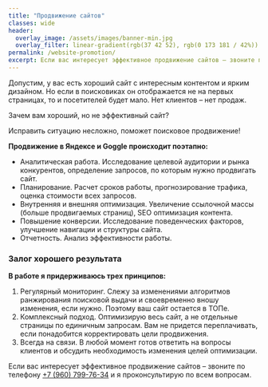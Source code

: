 ```yaml
---
title: "Продвижение сайтов"
classes: wide
header:
  overlay_image: /assets/images/banner-min.jpg
  overlay_filter: linear-gradient(rgb(37 42 52), rgb(0 173 181 / 42%))
permalink: /website-promotion/
excerpt: Если вас интересует эффективное продвижение сайтов – звоните по телефону ☎ +7 (960) 799-76-34 и я проконсультирую по всем вопросам.
---
```

Допустим, у вас есть хороший сайт с интересным контентом и ярким дизайном. Но если в поисковиках он отображается не на первых страницах, то и посетителей будет мало. Нет клиентов – нет продаж.

Зачем вам хороший, но не эффективный сайт?

Исправить ситуацию несложно, поможет поисковое продвижение!

**Продвижение в Яндексе и Goggle происходит поэтапно:**

- Аналитическая работа. Исследование целевой аудитории и рынка конкурентов, определение запросов, по которым нужно продвигать сайт.
- Планирование. Расчет сроков работы, прогнозирование трафика, оценка стоимости всех запросов.
- Внутренняя и внешняя оптимизация. Увеличение ссылочной массы (больше продвигаемых страниц), SEO оптимизация контента.
- Повышение конверсии. Исследование поведенческих факторов, улучшение навигации и структуры сайта.
- Отчетность. Анализ эффективности работы.

### Залог хорошего результата

**В работе я придерживаюсь трех принципов:**
1. Регулярный мониторинг. Слежу за изменениями алгоритмов ранжирования поисковой выдачи и своевременно вношу изменения, если нужно. Поэтому ваш сайт остается в ТОПе.
2. Комплексный подход. Оптимизирую весь сайт, а не отдельные страницы по единичным запросам. Вам не придется переплачивать, если понадобится корректировать цели продвижения.
3. Всегда на связи. В любой момент готов ответить на вопросы клиентов и обсудить необходимость изменения целей оптимизации.

Если вас интересует эффективное продвижение сайтов – звоните по телефону [+7 (960) 799-76-34](tel:89607997634) и я проконсультирую по всем вопросам.
